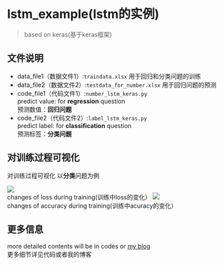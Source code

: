 # lstm_example(lstm的实例)  
>based on keras(基于keras框架)  

## 文件说明

- data_file1（数据文件1）:`traindata.xlsx`
用于回归和分类问题的训练
- data_file2（数据文件2）:`testdata_for_number.xlsx` 
用于回归问题的预测
- code_file1（代码文件1）:`number_lstm_keras.py`  
predict value: for **regression** question  
预测数值：**回归问题**  
- code_file2（代码文件2）:`label_lstm_keras.py`  
predict label: for **classification** question  
预测标签：**分类问题**  

## 对训练过程可视化

对训练过程可视化
以**分类**问题为例

![](https://img-blog.csdnimg.cn/20190320145213663.png?x-oss-process=image/watermark,type_ZmFuZ3poZW5naGVpdGk,shadow_10,text_aHR0cHM6Ly9ibG9nLmNzZG4ubmV0L3FxXzM4NDEyODY4,size_16,color_FFFFFF,t_70)  
changes of loss during training(训练中loss的变化）
![](https://img-blog.csdnimg.cn/20190320145317911.png?x-oss-process=image/watermark,type_ZmFuZ3poZW5naGVpdGk,shadow_10,text_aHR0cHM6Ly9ibG9nLmNzZG4ubmV0L3FxXzM4NDEyODY4,size_16,color_FFFFFF,t_70)  
changes of accuracy during training(训练中acuracy的变化）  
## 更多信息
more detailed contents will be in codes or [my blog](https://blog.csdn.net/qq_38412868/article/details/88688581)  
更多细节详见代码或者我的博客
